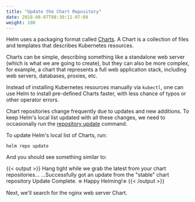 ```yaml
---
title: "Update the Chart Repository"
date: 2018-08-07T08:30:11-07:00
weight: 100
---
```


Helm uses a packaging format called
[Charts](https://helm.sh/docs/topics/charts/). A Chart is a collection of files
and templates that describes Kubernetes resources.

Charts can be simple, describing something like a standalone web server (which
is what we are going to create), but they can also be more complex, for example,
a chart that represents a full web application stack, including web servers,
databases, proxies, etc.

Instead of installing Kubernetes resources manually via `kubectl`, one can use
Helm to install pre-defined Charts faster, with less chance of typos or other
operator errors.

Chart repositories change frequently due to updates and new additions.  To keep
Helm's local list updated with all these changes, we need to occasionally run
the [repository update](https://helm.sh/docs/helm/helm_repo_update) command.

To update Helm's local list of Charts, run:

```
helm repo update
```

And you should see something similar to:

{{< output >}}
Hang tight while we grab the latest from your chart repositories...
...Successfully got an update from the "stable" chart repository
Update Complete. ⎈ Happy Helming!⎈
{{< /output >}}

Next, we'll search for the nginx web server Chart.
